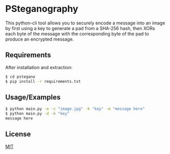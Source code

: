 # PSteganography

This python-cli tool allows you to securely encode a message into an image by first using a key to generate a pad from a SHA-256 hash, then XORs each byte of the message with the corresponding byte of the pad to produce an encrypted message.

## Requirements

After installation and extraction:
```bash
$ cd pstegano
$ pip install -r requirements.txt
```


## Usage/Examples

```bash
$ python main.py -e -c "image.jpg" -k "key" -m "message here"
$ python main.py -d -k "key"
message here
```


## License

[MIT](https://choosealicense.com/licenses/mit/)

